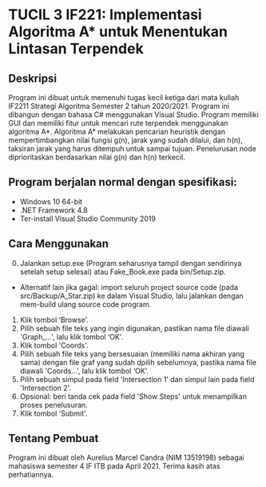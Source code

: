 # TUCIL 3 IF221: Implementasi Algoritma A* untuk Menentukan Lintasan Terpendek

## Deskripsi
Program ini dibuat untuk memenuhi tugas kecil ketiga dari mata kuliah IF2211 Strategi Algoritma Semester 2 tahun 2020/2021. Program ini dibangun dengan bahasa C# menggunakan Visual Studio. Program memiliki GUI dan memiliki fitur untuk mencari rute terpendek menggunakan algoritma A*. Algoritma A* melakukan pencarian heuristik dengan mempertimbangkan nilai fungsi g(n), jarak yang sudah dilalui, dan h(n), taksiran jarak yang harus ditempuh untuk sampai tujuan. Penelurusan node diprioritaskan berdasarkan nilai g(n) dan h(n) terkecil.

## Program berjalan normal dengan spesifikasi:
* Windows 10 64-bit
* .NET Framework 4.8
* Ter-install Visual Studio Community 2019

## Cara Menggunakan
0. Jalankan setup.exe (Program seharusnya tampil dengan sendirinya setelah setup selesai) atau Fake_Book.exe pada bin/Setup.zip.
* Alternatif lain jika gagal: import seluruh project source code (pada src/Backup/A_Star.zip) ke dalam Visual Studio, lalu jalankan dengan mem-build ulang source code program.
1. Klik tombol ‘Browse’.
2. Pilih sebuah file teks yang ingin digunakan, pastikan nama file diawali 'Graph_...', lalu klik tombol ‘OK’.
3. Klik tombol 'Coords'.
4. Pilih sebuah file teks yang bersesuaian (memiliki nama akhiran yang sama) dengan file graf yang sudah dpilih sebelumnya, pastika nama file diawali 'Coords...', lalu klik tombol ‘OK’.
5. Pilih sebuah simpul pada field 'Intersection 1' dan simpul lain pada field 'Intersection 2'.
6. Opsional: beri tanda cek pada field 'Show Steps' untuk menampilkan proses penelusuran.
7. Klik tombol 'Submit'.

## Tentang Pembuat
Program ini dibuat oleh Aurelius Marcel Candra (NIM 13519198) sebagai mahasiswa semester 4 IF ITB pada April 2021. Terima kasih atas perhatiannya.